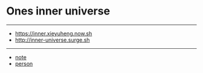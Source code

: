# Ones inner universe

------

- https://inner.xieyuheng.now.sh
- http://inner-universe.surge.sh

---

- [note](/docs/source/_posts/note)
- [person](/docs/source/_posts/person)
